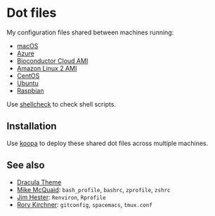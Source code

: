 # Dot files

My configuration files shared between machines running:

- [macOS](https://www.apple.com/macos/)
- [Azure](https://azure.microsoft.com/)
- [Bioconductor Cloud AMI](https://www.bioconductor.org/help/bioconductor-cloud-ami/)
- [Amazon Linux 2 AMI](https://aws.amazon.com/amazon-linux-2/)
- [CentOS](https://www.centos.org/)
- [Ubuntu](https://www.ubuntu.com/)
- [Raspbian](https://www.raspbian.org/)

Use [shellcheck](https://www.shellcheck.net/) to check shell scripts.

## Installation

Use [koopa](https://github.com/acidgenomics/koopa/) to deploy these shared dot files across multiple machines.

## See also

- [Dracula Theme](https://draculatheme.com/)
- [Mike McQuaid](https://github.com/MikeMcQuaid/dotfiles):
  `bash_profile`, `bashrc`, `zprofile`, `zshrc`
- [Jim Hester](https://github.com/jimhester/dotfiles):
  `Renviron`, `Rprofile`
- [Rory Kirchner](https://github.com/roryk/dotfiles):
  `gitconfig`, `spacemacs`, `tmux.conf`
